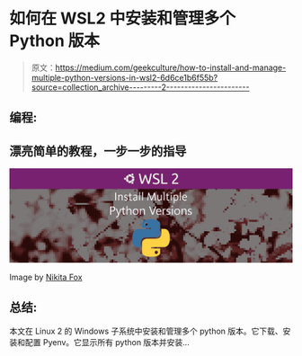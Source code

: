 # 如何在 WSL2 中安装和管理多个 Python 版本

> 原文：<https://medium.com/geekculture/how-to-install-and-manage-multiple-python-versions-in-wsl2-6d6ce1b6f55b?source=collection_archive---------2----------------------->

## 编程:

## 漂亮简单的教程，一步一步的指导

![](img/e0e303bd754eff03e3adeab675af2eb6.png)

Image by [Nikita Fox](https://unsplash.com/@nickfox)

## 总结:

本文在 Linux 2 的 Windows 子系统中安装和管理多个 python 版本。它下载、安装和配置 Pyenv。它显示所有 python 版本并安装…